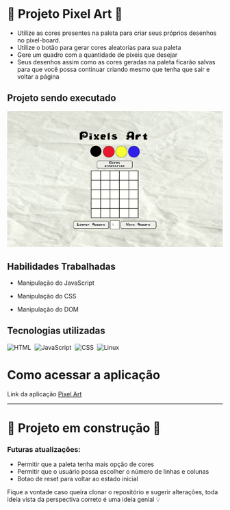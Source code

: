 # :art: Projeto Pixel Art :art:

- Utilize as cores presentes na paleta para criar seus próprios desenhos no pixel-board.
- Utilize o botão para gerar cores aleatorias para sua paleta
- Gere um quadro com a quantidade de pixeis que desejar
- Seus desenhos assim como as cores geradas na paleta ficarão salvas para que você possa continuar criando mesmo que tenha que sair e voltar a página

## Projeto sendo executado

![](./css/imgs/projetoFuncional.gif)

## Habilidades Trabalhadas

- Manipulação do JavaScript

- Manipulação do CSS

- Manipulação do DOM

## Tecnologias utilizadas

 ![HTML](https://img.shields.io/badge/-HTML-0D1117?style=for-the-badge&logo=html5&logoColor=purple&labelColor=0D1117)&nbsp;
 ![JavaScript](https://img.shields.io/badge/-JavaScript-0D1117?style=for-the-badge&logo=javascript&labelColor=0D1117)&nbsp;
 ![CSS](https://img.shields.io/badge/-CSS-0D1117?style=for-the-badge&logo=CSS3&logoColor=1572B6&labelColor=0D1117)&nbsp;
 ![Linux](https://img.shields.io/badge/-LINUX-0D1117?style=for-the-badge&logo=LINUX&logoColor=ffffff&labelColor=0D1117)&nbsp;

# Como acessar a aplicação
Link da aplicação <a target="_blank" href='https://pixels-art-psi.vercel.app/'>Pixel Art</a>

---

# :construction: Projeto em construção  :construction:
### Futuras atualizações:

- Permitir que a paleta tenha mais opção de cores
- Permitir que o usuário possa escolher o número de linhas e colunas
- Botao de reset para voltar ao estado inicial

Fique a vontade caso queira clonar o repositório e sugerir alterações, toda ideia vista da perspectiva correto é uma ideia genial 💡
